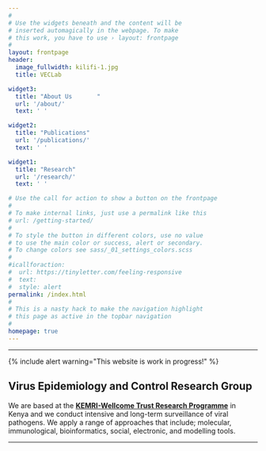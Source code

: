 ```yaml
---
#
# Use the widgets beneath and the content will be
# inserted automagically in the webpage. To make
# this work, you have to use › layout: frontpage
#
layout: frontpage
header:
  image_fullwidth: kilifi-1.jpg
  title: VECLab

widget3:
  title: "About Us       "
  url: '/about/'
  text: ' '

widget2:
  title: "Publications"
  url: '/publications/'
  text: ' '

widget1:
  title: "Research"
  url: '/research/'
  text: ' '

# Use the call for action to show a button on the frontpage
#
# To make internal links, just use a permalink like this
# url: /getting-started/
#
# To style the button in different colors, use no value
# to use the main color or success, alert or secondary.
# To change colors see sass/_01_settings_colors.scss
#
#icallforaction:
#  url: https://tinyletter.com/feeling-responsive
#  text:
#  style: alert
permalink: /index.html
#
# This is a nasty hack to make the navigation highlight
# this page as active in the topbar navigation
#
homepage: true
---
```

<hr>
<div>

{% include alert warning="This website is work in progress!" %}
<h2>Virus Epidemiology and Control Research Group</h2>

</div>

We are based at the <a href="http://www.kemri-wellcome.org" target="_blank"><strong>KEMRI-Wellcome Trust Research Programme</strong></a> in Kenya and we conduct intensive and long-term surveillance of viral pathogens. We apply a range of approaches that include; molecular, immunological, bioinformatics, social, electronic, and modelling tools.
<hr>
